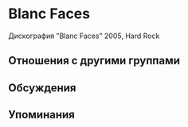 # Blanc Faces

Дискография
"Blanc Faces" 2005, Hard Rock

## Отношения с другими группами


## Обсуждения


## Упоминания

